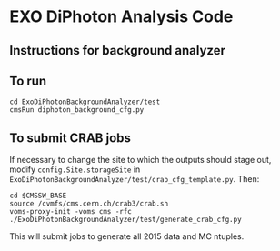 # EXO DiPhoton Analysis Code

## Instructions for background analyzer

## To run

```
cd ExoDiPhotonBackgroundAnalyzer/test  
cmsRun diphoton_background_cfg.py
```

## To submit CRAB jobs

If necessary to change the site to which the outputs should stage out, modify `config.Site.storageSite` in `ExoDiPhotonBackgroundAnalyzer/test/crab_cfg_template.py`. Then:

```
cd $CMSSW_BASE
source /cvmfs/cms.cern.ch/crab3/crab.sh
voms-proxy-init -voms cms -rfc
./ExoDiPhotonBackgroundAnalyzer/test/generate_crab_cfg.py
```

This will submit jobs to generate all 2015 data and MC ntuples.
